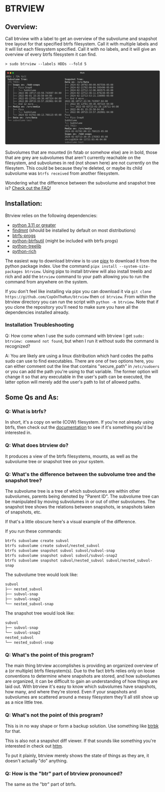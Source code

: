 # BTRVIEW

## Overview:

Call btrview with a label to get an overview of the subvolume and snapshot tree layout for that specified btrfs filesystem. Call it with multiple labels and it will list each filesystem specified. Call it with no labels, and it will give an overview of every btrfs filesystem it can find.

```
> sudo btrview --labels HDDs --fold 5
```
![btrview output](https://github.com/CopOnTheRun/btrview/raw/main/images/output.svg)

Subvolumes that are mounted (in fstab or somehow else) are in bold, those that are grey are subvolumes that aren't currently reachable on the filesystem, and subvolumes in red (not shown here) are not currently on the filesytem. This could be because they're deleted, or maybe its child subvolume was `btrfs received` from another filesystem.

Wondering what the difference between the subvolume and snapshot tree is? [Check out the FAQ](#q-whats-the-difference-between-the-subvolume-tree-and-the-snapshot-tree)!

## Installation:

Btrview relies on the following dependencies:
* [python 3.11 or greater](https://www.python.org/)
* [findmnt](https://man7.org/linux/man-pages/man8/findmnt.8.html) (should be installed by default on most distributions)
* [btrfs-progs](https://github.com/kdave/btrfs-progs/tree/master)
* [python-btrfsutil](https://github.com/kdave/btrfs-progs/tree/master/libbtrfsutil) (might be included with btrfs progs)
* [python-treelib](https://treelib.readthedocs.io/en/latest/)
* [python-rich](https://rich.readthedocs.io/en/stable/introduction.html)

The easiest way to download btrview is to use [pipx](https://pipx.pypa.io/stable/installation/) to download it from the python package index. Use the command `pipx install --system-site-packages btrview`. Using pipx to install btrview will also install treelib and rich and add the `btrview` command to your path allowing you to run the command from anywhere on the system.

If you don't feel like installing via pipx you can download it via `git clone https://github.com/CopOnTheRun/btrview` then `cd btrview`. From within the btrview directory you can run the script with `python -m btrview`. Note that if you clone the repository you'll need to make sure you have all the dependencies installed already.

### Installation Troubleshooting

Q: How come when I use the sudo command with btrview I get `sudo: btrview: command not found`, but when I run it without sudo the command is recognized?

A: You are likely are using a linux distribution which hard codes the paths sudo can use to find executables. There are one of two options here, you can either comment out the line that contains "secure_path" in `/etc/sudoers` or you can add the path you're using to that variable. The former option will change it so that any executable in the user's path can be executed, the latter option will merely add the user's path to list of allowed paths.

## Some Qs and As:

### Q: What is btrfs?

In short, it's a copy on write (COW) filesystem. If you're not already using btrfs, then check out the [documentation](https://btrfs.readthedocs.io/en/latest/) to see if it's something you'd be interested in.

### Q: What does btrview do?

It produces a view of the btrfs filesystems, mounts, as well as the subvolume tree or snapshot tree on your system.

### Q: What's the difference between the subvolume tree and the snapshot tree?

The subvolume tree is a tree of which subvolumes are within other subvolumes, parents being denoted by "Parent ID". The subvolume tree can be manipulated by moving subvolumes in or out of other subvolumes. The snapshot tree shows the relations between snapshots, ie snapshots taken of snapshots, etc.

If that's a little obscure here's a visual example of the difference.

If you run these commands:

```
btrfs subvolume create subvol
btrfs subvolume create subvol/nested_subvol
btrfs subvolume snapshot subvol subvol/subvol-snap
btrfs subvolume snapshot subvol subvol/subvol-snap2
btrfs subvolume snapshot subvol/nested_subvol subvol/nested_subvol-snap
```

The subvolume tree would look like:

```
subvol
├── nested_subvol
├── subvol-snap
├── subvol-snap2
└── nested_subvol-snap
```

The snapshot tree would look like:

```
subvol
├── subvol-snap
└── subvol-snap2
nested_subvol
└── nested_subvol-snap
```

### Q: What's the point of this program?

The main thing btrview accomplishes is providing an organized overview of a (or multiple) btrfs filesystem(s). Due to the fact btrfs relies only on loose conventions to determine where snapshots are stored, and how subvolumes are organized, it can be difficult to gain an understanding of how things are laid out. With btrview it's easy to know which subvolumes have snapshots, how many, and where they're stored. Even if your snapshots and subvolumes are scattered around a messy filesystem they'll all still show up as a nice little tree.

### Q: What's not the point of this program?

This is in no way shape or form a backup solution. Use something like [btrbk](https://github.com/digint/btrbk) for that. 

This is also not a snapshot diff viewer. If that sounds like something you're interested in check out [httm](https://github.com/kimono-koans/httm).

To put it plainly, btrview merely shows the state of things as they are, it doesn't actually "do" anything.

### Q: How is the "btr" part of btrview pronounced?

The same as the "btr" part of btrfs.

